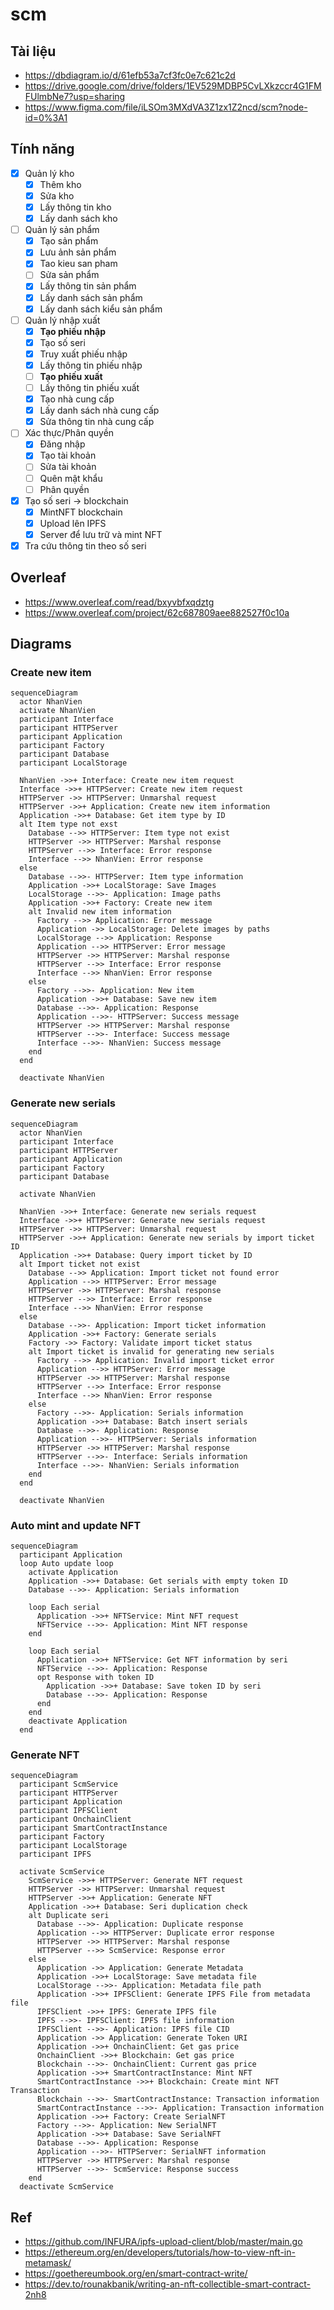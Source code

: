# scm

## Tài liệu

- https://dbdiagram.io/d/61efb53a7cf3fc0e7c621c2d
- https://drive.google.com/drive/folders/1EV529MDBP5CvLXkzccr4G1FMFUlmbNe7?usp=sharing
- https://www.figma.com/file/iLSOm3MXdVA3Z1zx1Z2ncd/scm?node-id=0%3A1

## Tính năng

- [x] Quản lý kho
  - [x] Thêm kho
  - [x] Sửa kho
  - [x] Lấy thông tin kho
  - [x] Lấy danh sách kho
- [ ] Quản lý sản phẩm
  - [x] Tạo sản phẩm
  - [x] Lưu ảnh sản phẩm
  - [x] Tao kieu san pham
  - [ ] Sửa sản phẩm
  - [x] Lấy thông tin sản phẩm
  - [x] Lấy danh sách sản phẩm
  - [x] Lấy danh sách kiểu sản phẩm 
- [ ] Quản lý nhập xuất
  - [x] **Tạo phiếu nhập**
  - [x] Tạo số seri
  - [x] Truy xuất phiếu nhập
  - [x] Lấy thông tin phiếu nhập
  - [ ] **Tạo phiếu xuất**
  - [ ] Lấy thông tin phiếu xuất
  - [x] Tạo nhà cung cấp
  - [x] Lấy danh sách nhà cung cấp
  - [x] Sửa thông tin nhà cung cấp 
- [ ] Xác thực/Phân quyền
  - [x] Đăng nhập
  - [x] Tạo tài khoản
  - [ ] Sửa tài khoản
  - [ ] Quên mật khẩu
  - [ ] Phân quyền
- [x] Tạo số seri -> blockchain
  - [x] MintNFT blockchain 
  - [x] Upload lên IPFS
  - [x] Server để lưu trữ và mint NFT
- [x] Tra cứu thông tin theo số seri

## Overleaf

- https://www.overleaf.com/read/bxyvbfxqdztg
- https://www.overleaf.com/project/62c687809aee882527f0c10a

## Diagrams

### Create new item

```mermaid
sequenceDiagram
  actor NhanVien
  activate NhanVien
  participant Interface
  participant HTTPServer
  participant Application
  participant Factory
  participant Database
  participant LocalStorage

  NhanVien ->>+ Interface: Create new item request
  Interface ->>+ HTTPServer: Create new item request
  HTTPServer ->> HTTPServer: Unmarshal request
  HTTPServer ->>+ Application: Create new item information
  Application ->>+ Database: Get item type by ID
  alt Item type not exst
    Database -->> HTTPServer: Item type not exist
    HTTPServer ->> HTTPServer: Marshal response
    HTTPServer -->> Interface: Error response
    Interface -->> NhanVien: Error response
  else
    Database -->>- HTTPServer: Item type information
    Application ->>+ LocalStorage: Save Images
    LocalStorage -->>- Application: Image paths
    Application ->>+ Factory: Create new item
    alt Invalid new item information
      Factory -->> Application: Error message
      Application ->> LocalStorage: Delete images by paths
      LocalStorage -->> Application: Response
      Application -->> HTTPServer: Error message
      HTTPServer ->> HTTPServer: Marshal response
      HTTPServer -->> Interface: Error response
      Interface -->> NhanVien: Error response
    else
      Factory -->>- Application: New item
      Application ->>+ Database: Save new item
      Database -->>- Application: Response
      Application -->>- HTTPServer: Success message
      HTTPServer ->> HTTPServer: Marshal response
      HTTPServer -->>- Interface: Success message
      Interface -->>- NhanVien: Success message
    end
  end
  
  deactivate NhanVien
```

### Generate new serials
```mermaid
sequenceDiagram
  actor NhanVien
  participant Interface
  participant HTTPServer
  participant Application
  participant Factory
  participant Database

  activate NhanVien
  
  NhanVien ->>+ Interface: Generate new serials request
  Interface ->>+ HTTPServer: Generate new serials request
  HTTPServer ->> HTTPServer: Unmarshal request
  HTTPServer ->>+ Application: Generate new serials by import ticket ID
  Application ->>+ Database: Query import ticket by ID
  alt Import ticket not exist
    Database -->> Application: Import ticket not found error
    Application -->> HTTPServer: Error message
    HTTPServer ->> HTTPServer: Marshal response
    HTTPServer -->> Interface: Error response
    Interface -->> NhanVien: Error response
  else
    Database -->>- Application: Import ticket information
    Application ->>+ Factory: Generate serials
    Factory ->> Factory: Validate import ticket status
    alt Import ticket is invalid for generating new serials
      Factory -->> Application: Invalid import ticket error
      Application -->> HTTPServer: Error message
      HTTPServer ->> HTTPServer: Marshal response
      HTTPServer -->> Interface: Error response
      Interface -->> NhanVien: Error response
    else
      Factory -->>- Application: Serials information
      Application ->>+ Database: Batch insert serials
      Database -->>- Application: Response
      Application -->>- HTTPServer: Serials information
      HTTPServer ->> HTTPServer: Marshal response
      HTTPServer -->>- Interface: Serials information
      Interface -->>- NhanVien: Serials information
    end
  end

  deactivate NhanVien
```

### Auto mint and update NFT

```mermaid
sequenceDiagram
  participant Application
  loop Auto update loop
    activate Application
    Application ->>+ Database: Get serials with empty token ID
    Database -->>- Application: Serials information
    
    loop Each serial
      Application ->>+ NFTService: Mint NFT request
      NFTService -->>- Application: Mint NFT response
    end

    loop Each serial
      Application ->>+ NFTService: Get NFT information by seri
      NFTService -->>- Application: Response
      opt Response with token ID
        Application ->>+ Database: Save token ID by seri
        Database -->>- Application: Response
      end
    end
    deactivate Application
  end
```

### Generate NFT
```mermaid
sequenceDiagram
  participant ScmService
  participant HTTPServer
  participant Application
  participant IPFSClient
  participant OnchainClient
  participant SmartContractInstance
  participant Factory
  participant LocalStorage
  participant IPFS

  activate ScmService
    ScmService ->>+ HTTPServer: Generate NFT request
    HTTPServer ->> HTTPServer: Unmarshal request
    HTTPServer ->>+ Application: Generate NFT
    Application ->>+ Database: Seri duplication check
    alt Duplicate seri
      Database -->>- Application: Duplicate response
      Application -->> HTTPServer: Duplicate error response
      HTTPServer ->> HTTPServer: Marshal response
      HTTPServer -->> ScmService: Response error
    else
      Application ->> Application: Generate Metadata
      Application ->>+ LocalStorage: Save metadata file
      LocalStorage -->>- Application: Metadata file path
      Application ->>+ IPFSClient: Generate IPFS File from metadata file
      IPFSClient ->>+ IPFS: Generate IPFS file
      IPFS -->>- IPFSClient: IPFS file information
      IPFSClient -->>- Application: IPFS file CID
      Application ->> Application: Generate Token URI
      Application ->>+ OnchainClient: Get gas price
      OnchainClient ->>+ Blockchain: Get gas price
      Blockchain -->>- OnchainClient: Current gas price
      Application ->>+ SmartContractInstance: Mint NFT
      SmartContractInstance ->>+ Blockchain: Create mint NFT Transaction
      Blockchain -->>- SmartContractInstance: Transaction information
      SmartContractInstance -->>- Application: Transaction information
      Application ->>+ Factory: Create SerialNFT
      Factory -->>- Application: New SerialNFT
      Application ->>+ Database: Save SerialNFT
      Database -->>- Application: Response
      Application -->>- HTTPServer: SerialNFT information
      HTTPServer ->> HTTPServer: Marshal response
      HTTPServer -->>- ScmService: Response success
    end
  deactivate ScmService
```

## Ref

- https://github.com/INFURA/ipfs-upload-client/blob/master/main.go
- https://ethereum.org/en/developers/tutorials/how-to-view-nft-in-metamask/
- https://goethereumbook.org/en/smart-contract-write/
- https://dev.to/rounakbanik/writing-an-nft-collectible-smart-contract-2nh8
